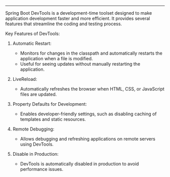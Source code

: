 
---
Spring Boot DevTools is a development-time toolset designed to make application development faster and more efficient. It provides several features that streamline the coding and testing process.

Key Features of DevTools:

1. Automatic Restart:

	- Monitors for changes in the classpath and automatically restarts the application when a file is modified.
	- Useful for seeing updates without manually restarting the application.
2. LiveReload:
	- Automatically refreshes the browser when HTML, CSS, or JavaScript files are updated.
3. Property Defaults for Development:
	- Enables developer-friendly settings, such as disabling caching of templates and static resources.
4. Remote Debugging:
	- Allows debugging and refreshing applications on remote servers using DevTools.
4. Disable in Production:

	- DevTools is automatically disabled in production to avoid performance issues.